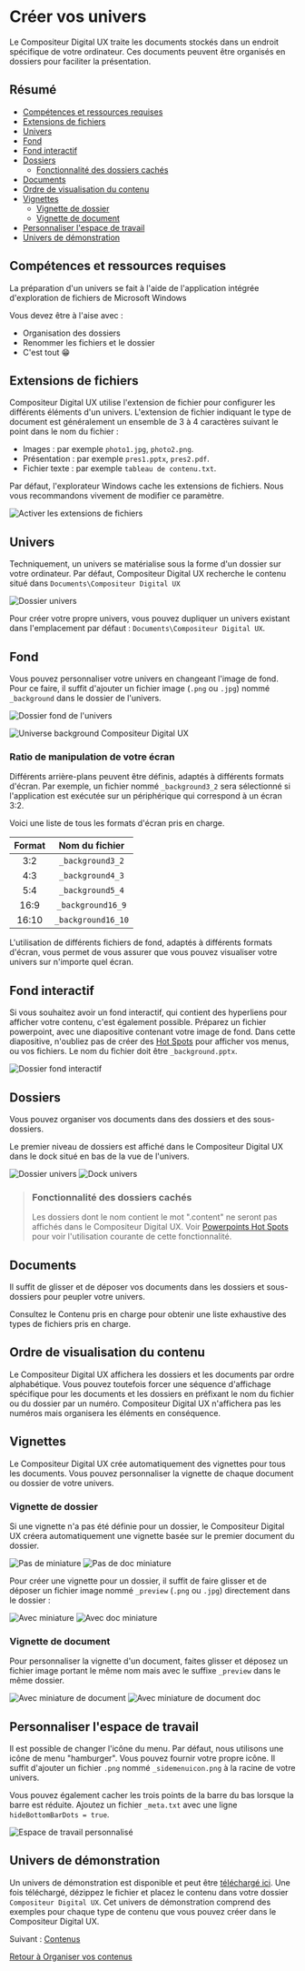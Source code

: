 # Créer vos univers

Le Compositeur Digital UX traite les documents stockés dans un endroit spécifique de votre ordinateur. Ces documents peuvent être organisés en dossiers pour faciliter la présentation.

## Résumé
* [Compétences et ressources requises](#Compétences-et-ressources-requises)
* [Extensions de fichiers](#extensions-de-fichiers)
* [Univers](#univers)
* [Fond](#fond)
* [Fond interactif](#fond-interactif)
* [Dossiers](#dossiers)
  * [Fonctionnalité des dossiers cachés](#fonctionnalité-des-dossiers-cachés)
* [Documents](#documents)
* [Ordre de visualisation du contenu](#ordre-de-visualisation-du-contenu)
* [Vignettes](#vignettes)
  * [Vignette de dossier ](#vignette-de-dossier)
  * [Vignette de document](#vignette-de-document)
* [Personnaliser l'espace de travail](#personnaliser-lespace-de-travail)
* [Univers de démonstration](#univers-de-démonstration) 


## Compétences et ressources requises

La préparation d'un univers se fait à l'aide de l'application intégrée d'exploration de fichiers de Microsoft Windows

Vous devez être à l'aise avec : 

- Organisation des dossiers 
- Renommer les fichiers et le dossier
- C'est tout &#x1F601;

## Extensions de fichiers

Compositeur Digital UX utilise l'extension de fichier pour configurer les différents éléments d'un univers.  L'extension de fichier indiquant le type de document est généralement un ensemble de 3 à 4 caractères suivant le point dans le nom du fichier :

- Images : par exemple `photo1.jpg`, `photo2.png`.
- Présentation : par exemple `pres1.pptx`, `pres2.pdf`.
- Fichier texte : par exemple `tableau de contenu.txt`.

Par défaut, l'explorateur Windows cache les extensions de fichiers. Nous vous recommandons vivement de modifier ce paramètre.


![Activer les extensions de fichiers](../../en/img/enable_file_extensions.JPG)

## Univers

Techniquement, un univers se matérialise sous la forme d'un dossier sur votre ordinateur. Par défaut, Compositeur Digital UX recherche le contenu situé dans `Documents\Compositeur Digital UX`

![Dossier univers](../../en/img/universe_folder.JPG)

Pour créer votre propre univers, vous pouvez dupliquer un univers existant dans l'emplacement par défaut : `Documents\Compositeur Digital UX`.

## Fond

Vous pouvez personnaliser votre univers en changeant l'image de fond. Pour ce faire, il suffit d'ajouter un fichier image (`.png` ou `.jpg`) nommé `_background` dans le dossier de l'univers.

![Dossier fond de l'univers](../../en/img/universe_background.JPG) 

![Universe background Compositeur Digital UX](../../en/img/universe_background_cdux.JPG)

### Ratio de manipulation de votre écran

Différents arrière-plans peuvent être définis, adaptés à différents formats d'écran. Par exemple, un fichier nommé `_background3_2` sera sélectionné si l'application est exécutée sur un périphérique qui correspond à un écran 3:2.

Voici une liste de tous les formats d'écran pris en charge.

| Format| Nom du fichier     |
|:-----:|:------------------:|
| 3:2   | `_background3_2`   |
| 4:3   | `_background4_3`   |
| 5:4   | `_background5_4`   |
| 16:9  | `_background16_9`  |
| 16:10 | `_background16_10` |

L'utilisation de différents fichiers de fond, adaptés à différents formats d'écran, vous permet de vous assurer que vous pouvez visualiser votre univers sur n'importe quel écran.

## Fond interactif

Si vous souhaitez avoir un fond interactif, qui contient des hyperliens pour afficher votre contenu, c'est également possible. Préparez un fichier powerpoint, avec une diapositive contenant votre image de fond. Dans cette diapositive, n'oubliez pas de créer des [Hot Spots](../supported_content/powerpoint.md#hot-spots) pour afficher vos menus, ou vos fichiers. Le nom du fichier doit être `_background.pptx`. 

![Dossier fond interactif](../../en/img/interactive_background.JPG)

## Dossiers

Vous pouvez organiser vos documents dans des dossiers et des sous-dossiers. 

Le premier niveau de dossiers est affiché dans le Compositeur Digital UX dans le dock situé en bas de la vue de l'univers. 

![Dossier univers](../../en/img/universe_background.JPG)
![Dock univers](../../en/img/universe_dock.JPG)

>### Fonctionnalité des dossiers cachés
>
>Les dossiers dont le nom contient le mot ".content" ne seront pas affichés dans le Compositeur Digital UX.
>Voir [Powerpoints Hot Spots](supported_content/powerpoint.md#hot-spots) pour voir l'utilisation courante de cette fonctionnalité.

## Documents

Il suffit de glisser et de déposer vos documents dans les dossiers et sous-dossiers pour peupler votre univers.

Consultez le Contenu pris en charge pour obtenir une liste exhaustive des types de fichiers pris en charge.

## Ordre de visualisation du contenu

Le Compositeur Digital UX affichera les dossiers et les documents par ordre alphabétique. Vous pouvez toutefois forcer une séquence d'affichage spécifique pour les documents et les dossiers en préfixant le nom du fichier ou du dossier par un numéro. Compositeur Digital UX n'affichera pas les numéros mais organisera les éléments en conséquence.


## Vignettes 

Le Compositeur Digital UX crée automatiquement des vignettes pour tous les documents. Vous pouvez personnaliser la vignette de chaque document ou dossier de votre univers.

### Vignette de dossier 

Si une vignette n'a pas été définie pour un dossier, le Compositeur Digital UX créera automatiquement une vignette basée sur le premier document du dossier.

![Pas de miniature](../../en/img/universe_no_preview.JPG) 
![Pas de doc miniature](../../en/img/universe_no_preview_dock.JPG)

Pour créer une vignette pour un dossier, il suffit de faire glisser et de déposer un fichier image nommé `_preview` (`.png` ou `.jpg`) directement dans le dossier :


![Avec miniature](../../en/img/universe_preview.JPG) 
![Avec doc miniature](../../en/img/universe_preview_dock.JPG)

### Vignette de document

Pour personnaliser la vignette d'un document, faites glisser et déposez un fichier image portant le même nom mais avec le suffixe `_preview` dans le même dossier.

![Avec miniature de document](../../en/img/universe_document_preview.JPG) 
![Avec miniature de document doc](../../en/img/universe_document_preview_dock.JPG)

## Personnaliser l'espace de travail

Il est possible de changer l'icône du menu. Par défaut, nous utilisons une icône de menu "hamburger". Vous pouvez fournir votre propre icône. Il suffit d'ajouter un fichier `.png` nommé `_sidemenuicon.png` à la racine de votre univers.

Vous pouvez également cacher les trois points de la barre du bas lorsque la barre est réduite. Ajoutez un fichier `_meta.txt` avec une ligne `hideBottomBarDots = true`.


![Espace de travail personnalisé](../../en/img/universe_custom_ui.JPG)

## Univers de démonstration

Un univers de démonstration est disponible et peut être [téléchargé ici](../../en/organise_content/Demo-Universe.zip). Une fois téléchargé, dézippez le fichier et placez le contenu dans votre dossier `Compositeur Digital UX`. Cet univers de démonstration comprend des exemples pour chaque type de contenu que vous pouvez créer dans le Compositeur Digital UX.

Suivant : [Contenus](supported_content/index.md)

[Retour à Organiser vos contenus](index.md)
